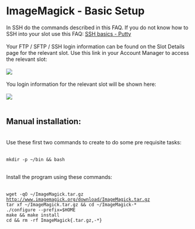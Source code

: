 <h1>ImageMagick - Basic Setup</h1>

        
In SSH do the commands described in this FAQ. If you do not know how to SSH into your slot use this FAQ: <a href="https://www.feralhosting.com/faq/view?question=12">SSH basics - Putty</a><br>
<br>
Your FTP &#x2F; SFTP &#x2F; SSH login information can be found on the Slot Details page for the relevant slot. Use this link in your Account Manager to access the relevant slot:<br>
<br>
<img src="https://raw.github.com/feralhosting/feralfilehosting/master/Feral%20Wiki/0%20Generic/slot_detail_link.png"><br>
<br>
You login information for the relevant slot will be shown here:<br>
<br>
<img src="https://raw.github.com/feralhosting/feralfilehosting/master/Feral%20Wiki/0%20Generic/slot_detail_ssh.png"><br>
<br>
<h2>Manual installation:</h2><br>
Use these first two commands to create to do some pre requisite tasks:<br>
<br>
<pre><code>mkdir -p ~&#x2F;bin &amp;&amp; bash</code></pre><br>
Install the program using these commands:<br>
<br>
<pre><code>wget -qO ~&#x2F;ImageMagick.tar.gz <a href="http://www.imagemagick.org/download/ImageMagick.tar.gz">http:&#x2F;&#x2F;www.imagemagick.org&#x2F;download&#x2F;ImageMagick.tar.gz</a>
tar xf ~&#x2F;ImageMagick.tar.gz &amp;&amp; cd ~&#x2F;ImageMagick-*
.&#x2F;configure --prefix=$HOME
make &amp;&amp; make install
cd &amp;&amp; rm -rf ImageMagick{.tar.gz,-*}</code></pre><br>
<br>
